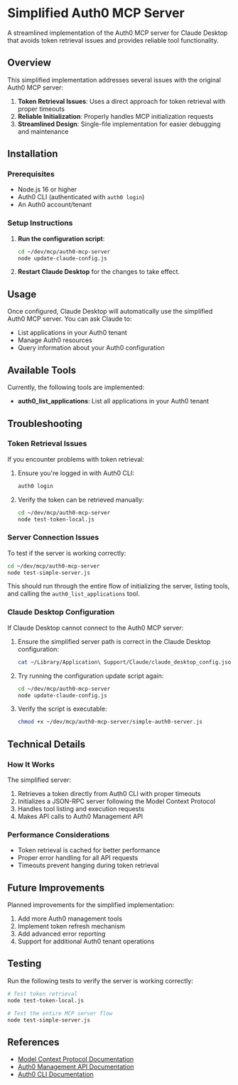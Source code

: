 # Simplified Auth0 MCP Server

A streamlined implementation of the Auth0 MCP server for Claude Desktop that avoids token retrieval issues and provides reliable tool functionality.

## Overview

This simplified implementation addresses several issues with the original Auth0 MCP server:

1. **Token Retrieval Issues**: Uses a direct approach for token retrieval with proper timeouts
2. **Reliable Initialization**: Properly handles MCP initialization requests
3. **Streamlined Design**: Single-file implementation for easier debugging and maintenance

## Installation

### Prerequisites

- Node.js 16 or higher
- Auth0 CLI (authenticated with `auth0 login`)
- An Auth0 account/tenant

### Setup Instructions

1. **Run the configuration script**:

   ```bash
   cd ~/dev/mcp/auth0-mcp-server
   node update-claude-config.js
   ```

2. **Restart Claude Desktop** for the changes to take effect.

## Usage

Once configured, Claude Desktop will automatically use the simplified Auth0 MCP server. You can ask Claude to:

- List applications in your Auth0 tenant
- Manage Auth0 resources
- Query information about your Auth0 configuration

## Available Tools

Currently, the following tools are implemented:

- **auth0_list_applications**: List all applications in your Auth0 tenant

## Troubleshooting

### Token Retrieval Issues

If you encounter problems with token retrieval:

1. Ensure you're logged in with Auth0 CLI:

   ```bash
   auth0 login
   ```

2. Verify the token can be retrieved manually:
   ```bash
   cd ~/dev/mcp/auth0-mcp-server
   node test-token-local.js
   ```

### Server Connection Issues

To test if the server is working correctly:

```bash
cd ~/dev/mcp/auth0-mcp-server
node test-simple-server.js
```

This should run through the entire flow of initializing the server, listing tools, and calling the `auth0_list_applications` tool.

### Claude Desktop Configuration

If Claude Desktop cannot connect to the Auth0 MCP server:

1. Ensure the simplified server path is correct in the Claude Desktop configuration:

   ```bash
   cat ~/Library/Application\ Support/Claude/claude_desktop_config.json | grep auth0
   ```

2. Try running the configuration update script again:

   ```bash
   cd ~/dev/mcp/auth0-mcp-server
   node update-claude-config.js
   ```

3. Verify the script is executable:
   ```bash
   chmod +x ~/dev/mcp/auth0-mcp-server/simple-auth0-server.js
   ```

## Technical Details

### How It Works

The simplified server:

1. Retrieves a token directly from Auth0 CLI with proper timeouts
2. Initializes a JSON-RPC server following the Model Context Protocol
3. Handles tool listing and execution requests
4. Makes API calls to Auth0 Management API

### Performance Considerations

- Token retrieval is cached for better performance
- Proper error handling for all API requests
- Timeouts prevent hanging during token retrieval

## Future Improvements

Planned improvements for the simplified implementation:

1. Add more Auth0 management tools
2. Implement token refresh mechanism
3. Add advanced error reporting
4. Support for additional Auth0 tenant operations

## Testing

Run the following tests to verify the server is working correctly:

```bash
# Test token retrieval
node test-token-local.js

# Test the entire MCP server flow
node test-simple-server.js
```

## References

- [Model Context Protocol Documentation](https://github.com/anthropics/model-context-protocol-spec)
- [Auth0 Management API Documentation](https://auth0.com/docs/api/management/v2)
- [Auth0 CLI Documentation](https://github.com/auth0/auth0-cli)

